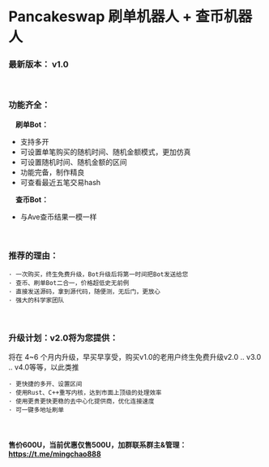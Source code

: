 # Pancakeswap 刷单机器人 + 查币机器人

### 最新版本： v1.0
&nbsp;

### 功能齐全：
&emsp;**刷单Bot：**
- 支持多开
- 可设置单笔购买的随机时间、随机金额模式，更加仿真
- 可设置随机时间、随机金额的区间
- 功能完备，制作精良
- 可查看最近五笔交易hash

&emsp;**查币Bot：**
- 与Ave查币结果一模一样


&nbsp;
### 推荐的理由：

```
· 一次购买，终生免费升级，Bot升级后将第一时间把Bot发送给您
· 查币、刷单Bot二合一，价格超低史无前例
· 直接发送源码，拿到源代码，随便测，无后门，更放心
· 强大的科学家团队
```

&nbsp;

### 升级计划：v2.0将为您提供：
将在 4~6 个月内升级，早买早享受，购买v1.0的老用户终生免费升级v2.0 .. v3.0 .. v4.0等等，以此类推
```
· 更快捷的多开、设置区间
· 使用Rust、C++重写内核，达到市面上顶级的处理效率
· 使用更贵更快更稳的去中心化提供商，优化连接速度
· 可一键多地址刷单
```


&nbsp;

#### 售价600U，当前优惠仅售500U，加群联系群主&管理： https://t.me/mingchao888 


